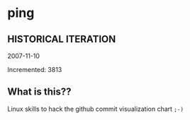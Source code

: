 # ping

## HISTORICAL ITERATION
2007-11-10

Incremented: 3813

## What is this?? 
Linux skills to hack the github commit visualization chart `;-)`
